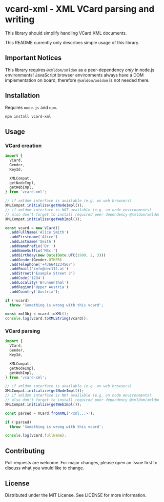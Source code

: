 # vcard-xml - XML VCard parsing and writing

This library should simplify handling VCard XML documents.

This README currently only describes simple usage of this library.

## Important Notices

This library requires `@xmldom/xmldom` as a peer-dependency *only* in node.js environments!
JavaScript browser environments always have a DOM implementation on board, therefore `@xmldom/xmldom` is not needed there.

## Installation

Requires `node.js` and `npm`.

```bash
npm install vcard-xml
```

## Usage

### VCard creation

```typescript
import { 
  VCard,
  Gender,
  KeyId,

  XMLCompat, 
  getNodeImpl,
  getWebImpl,
} from 'vcard-xml';

// if xmldom interface is available (e.g. on web browsers)
XMLCompat.initialize(getNodeImpl());
// if xmldom interface is NOT available (e.g. on node environments)
// also don't forget to install required peer dependency @xmldom/xmldom
XMLCompat.initialize(getWebImpl());

const vcard = new VCard()
  .addFullName('Alice Smith')
  .addFirstname('Alice')
  .addLastname('Smith')
  .addNamePrefix('Dr.')
  .addNameSuffix('MSc.')
  .addBirthday(new Date(Date.UTC(1990, 2, 3)))
  .addGender(Gender.OTHER)
  .addTelephone('+436641234567')
  .addEmail('info@dec112.at')
  .addStreet('Example Street 3')
  .addCode('1234')
  .addLocality('Brunnenthal')
  .addRegion('Upper Austria')
  .addCountry('Austria');

if (!vcard)
  throw 'Something is wrong with this vcard';

const xmlObj = vcard.toXML();
console.log(vcard.toXMLString(vcard));
```

### VCard parsing

```typescript
import { 
  VCard,
  Gender,
  KeyId,

  XMLCompat, 
  getNodeImpl,
  getWebImpl,
} from 'vcard-xml';

// if xmldom interface is available (e.g. on web browsers)
XMLCompat.initialize(getNodeImpl());
// if xmldom interface is NOT available (e.g. on node environments)
// also don't forget to install required peer dependency @xmldom/xmldom
XMLCompat.initialize(getWebImpl());

const parsed = VCard.fromXML('<xml...>');

if (!parsed)
  throw 'Something is wrong with this vcard';

console.log(vcard.fullName);
```

## Contributing
Pull requests are welcome. For major changes, please open an issue first to discuss what you would like to change.

## License
Distributed under the MIT License. See LICENSE for more information.